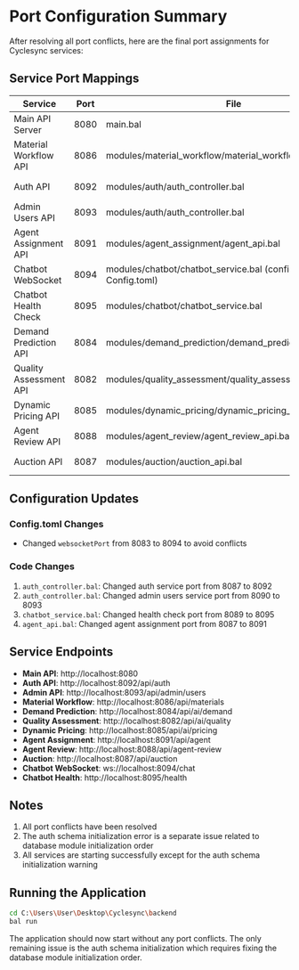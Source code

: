 # Port Configuration Summary

After resolving all port conflicts, here are the final port assignments for Cyclesync services:

## Service Port Mappings

| Service | Port | File | Status |
|---------|------|------|--------|
| Main API Server | 8080 | main.bal | ✅ Running |
| Material Workflow API | 8086 | modules/material_workflow/material_workflow_service.bal | ✅ Running |
| Auth API | 8092 | modules/auth/auth_controller.bal | ✅ Running |
| Admin Users API | 8093 | modules/auth/auth_controller.bal | ✅ Running |
| Agent Assignment API | 8091 | modules/agent_assignment/agent_api.bal | ✅ Running |
| Chatbot WebSocket | 8094 | modules/chatbot/chatbot_service.bal (configured in Config.toml) | ✅ Running |
| Chatbot Health Check | 8095 | modules/chatbot/chatbot_service.bal | ✅ Running |
| Demand Prediction API | 8084 | modules/demand_prediction/demand_prediction_service.bal | ✅ Running |
| Quality Assessment API | 8082 | modules/quality_assessment/quality_assessment_service.bal | ✅ Running |
| Dynamic Pricing API | 8085 | modules/dynamic_pricing/dynamic_pricing_service.bal | ✅ Running |
| Agent Review API | 8088 | modules/agent_review/agent_review_api.bal | ✅ Running |
| Auction API | 8087 | modules/auction/auction_api.bal | ✅ Running |

## Configuration Updates

### Config.toml Changes
- Changed `websocketPort` from 8083 to 8094 to avoid conflicts

### Code Changes
1. `auth_controller.bal`: Changed auth service port from 8087 to 8092
2. `auth_controller.bal`: Changed admin users service port from 8090 to 8093
3. `chatbot_service.bal`: Changed health check port from 8089 to 8095
4. `agent_api.bal`: Changed agent assignment port from 8087 to 8091

## Service Endpoints

- **Main API**: http://localhost:8080
- **Auth API**: http://localhost:8092/api/auth
- **Admin API**: http://localhost:8093/api/admin/users
- **Material Workflow**: http://localhost:8086/api/materials
- **Demand Prediction**: http://localhost:8084/api/ai/demand
- **Quality Assessment**: http://localhost:8082/api/ai/quality
- **Dynamic Pricing**: http://localhost:8085/api/ai/pricing
- **Agent Assignment**: http://localhost:8091/api/agent
- **Agent Review**: http://localhost:8088/api/agent-review
- **Auction**: http://localhost:8087/api/auction
- **Chatbot WebSocket**: ws://localhost:8094/chat
- **Chatbot Health**: http://localhost:8095/health

## Notes

1. All port conflicts have been resolved
2. The auth schema initialization error is a separate issue related to database module initialization order
3. All services are starting successfully except for the auth schema initialization warning

## Running the Application

```bash
cd C:\Users\User\Desktop\Cyclesync\backend
bal run
```

The application should now start without any port conflicts. The only remaining issue is the auth schema initialization which requires fixing the database module initialization order.